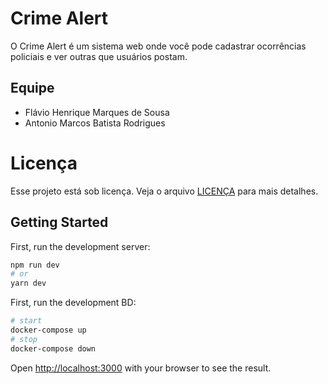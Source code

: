 # Crime Alert
O Crime Alert é um sistema web onde você pode cadastrar ocorrências policiais e ver outras que usuários postam.


## Equipe
- Flávio Henrique Marques de Sousa
- Antonio Marcos Batista Rodrigues

# Licença

Esse projeto está sob licença. Veja o arquivo [LICENÇA](LICENSE.md) para mais detalhes.

## Getting Started

First, run the development server:

```bash
npm run dev
# or
yarn dev
```

First, run the development BD:

```bash
# start
docker-compose up
# stop
docker-compose down
```

Open [http://localhost:3000](http://localhost:3000) with your browser to see the result.
